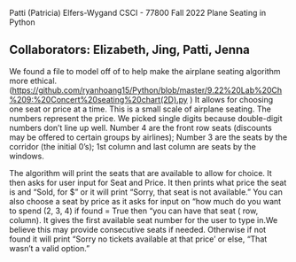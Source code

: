 Patti (Patricia) Elfers-Wygand
CSCI - 77800
Fall 2022
Plane Seating in Python

## Collaborators:  Elizabeth, Jing, Patti, Jenna 

 We found a file to model off of to help make the airplane seating algorithm more ethical. 
(https://github.com/ryanhoang15/Python/blob/master/9.22%20Lab%20Ch%209:%20Concert%20seating%20chart(2D).py )  It allows for choosing one seat or price at 
a time.  This is a small scale of airplane seating.  The numbers represent the price.  We picked single digits because double-digit numbers don’t line up 
well.  Number 4 are the front row seats (discounts may be offered to certain groups by airlines); Number 3 are the seats by the corridor (the initial 0’s);
1st column and last column are seats by the windows.

The algorithm will print the seats that are available to allow for choice.  It then asks for user input for Seat and Price.  It then prints what price 
the seat is and “Sold, for $” or it will print “Sorry, that seat is not available.”  You can also choose a seat by price as it asks for input on “how much
do you want to spend (2, 3, 4) if found = True then “you can have that seat ( row, column).  It gives the first available seat number for the user to type 
in.We believe this may provide consecutive seats if needed.  Otherwise if not  found it will print “Sorry no tickets available at that price’ or else, 
“That wasn’t a valid option.” 
